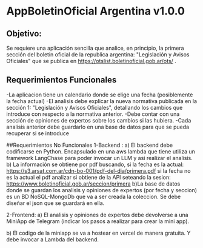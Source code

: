 # AppBoletinOficial Argentina v1.0.0


## Objetivo:
Se requiere una aplicación sencilla que analice, en principio, la primera sección del boletin oficial de la republica argentina: "Legislación y Avisos Oficiales" que se publica en  https://otslist.boletinoficial.gob.ar/ots/ . 

## Requerimientos Funcionales
-La aplicacion tiene un calendario donde se elige una fecha (posiblemente la fecha actual)
-El analisis debe explicar la nueva normativa publicada en la sección 1: "Legislación y Avisos Oficiales",  detallando los cambios que introduce con respecto a la normativa anterior.
-Debe contar con una sección de opiniones de expertos sobre los cambios si las hubiera. 
-Cada analisis anterior debe guardarlo en una base de datos para que se pueda recuperar si se introduce 

##Requerimientos No Funcionales
1-Backend : 
a) El backend debe codificarse en Python. Encapsulado en una aws lambda que tiene utiliza un framework LangChase para poder invocar un LLM y asi realizar el analisis.
b) La información se obtiene por pdf buscando, 
   si la fecha es la actual:
    https://s3.arsat.com.ar/cdn-bo-001/pdf-del-dia/primera.pdf
   si la fecha no es la actual el pdf analizar si obtiene de la API seteando la sesion: https://www.boletinoficial.gob.ar/seccion/primera 
b)La base de datos donde se guardan los analisis y opiniones de expertos (por fecha y seccion) es un BD NoSQL-MongoDb que va a ser creada la coleccion. Se debe diseñar el json que se guardará en ella.


2-Frontend:
a) El analisis y opiniones de expertos debe devolverse a una MiniApp de Telegram (indicar los pasos a realizar para crear la mini app).

b) El codigo de la miniapp se va a hostear en vercel de manera gratuita. Y debe invocar a Lambda del backend.



